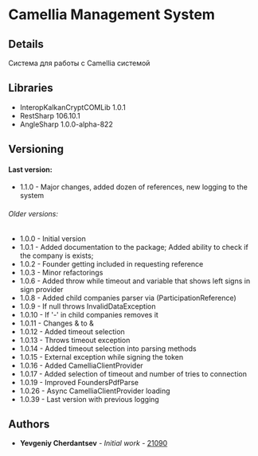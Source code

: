 # Camellia Management System

## Details

Система для работы с Camellia системой

## Libraries

* InteropKalkanCryptCOMLib 1.0.1
* RestSharp 106.10.1
* AngleSharp 1.0.0-alpha-822

## Versioning
#### Last version:
* 1.1.0 - Major changes, added dozen of references, new logging to the system

###### Older versions:
* 1.0.0 - Initial version
* 1.0.1 - Added documentation to the package; Added ability to check if the company is exists;
* 1.0.2 - Founder getting included in requesting reference
* 1.0.3 - Minor refactorings
* 1.0.6 - Added throw while timeout and variable that shows left signs in sign provider
* 1.0.8 - Added child companies parser via (ParticipationReference)
* 1.0.9 - If null throws InvalidDataException
* 1.0.10 - If '-' in child companies removes it
* 1.0.11 - Changes &amp; to &
* 1.0.12 - Added timeout selection
* 1.0.13 - Throws timeout exception
* 1.0.14 - Added timeout selection into parsing methods
* 1.0.15 - External exception while signing the token
* 1.0.16 - Added CamelliaClientProvider
* 1.0.17 - Added selection of timeout and number of tries to connection
* 1.0.19 - Improved FoundersPdfParse
* 1.0.26 - Async CamelliaClientProvider loading
* 1.0.39 - Last version with previous logging

## Authors

* **Yevgeniy Cherdantsev** - *Initial work* - [21090](https://gitlab.com/21090)